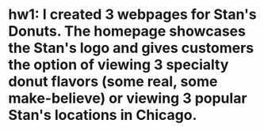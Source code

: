 # hw1: I created 3 webpages for Stan's Donuts. The homepage showcases the Stan's logo and gives customers the option of viewing 3 specialty donut flavors (some real, some make-believe) or viewing 3 popular Stan's locations in Chicago.